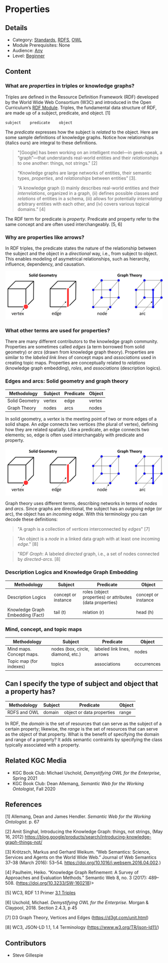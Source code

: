 # Properties
## Details
* Category: [Standards](../../categories/Standards.md), [RDFS](../../modules/RDFS.md), [OWL](../../modules/OWL.md)
* Module Prerequisites: None 
* Audience: [Any](../../audiences/Any.md)
* Level: [Beginner](../../levels/Beginner.md)

## Content
### What are *properties* in triples or knowledge graphs? 

Triples are defined in the Resource Definition Framework (RDF) developed by the World Wide Web Consortium (W3C) and introduced in the Open Curriculum’s [RDF Module](../RDF/RDF.md). Triples, the fundamental data structure of RDF, are made up of a subject, predicate, and object. [1] 

    subject    predicate    object

The *predicate* expresses how the subject is *related* to the object. Here are some sample definitions of knowledge graphs. Notice how relationships (italics ours) are integral to these definitions. 

>"[Google] has been working on an intelligent model—in geek-speak, a “graph”—that understands real-world entities and their *relationships* to one another: things, not strings." [2]

>“Knowledge graphs are large networks of entities, their semantic types, *properties*, and *relationships* between entities” [3]. 

>“A knowledge graph (i) mainly describes real-world entities and their *interrelations*, organized in a graph, (ii) defines possible classes and *relations* of entities in a schema, (iii) allows for potentially *interrelating* arbitrary entities with each other, and (iv) covers various topical domains.” [4]

The RDF term for predicate is *property*. Predicate and property refer to the same concept and are often used interchangeably. [5, 6] 

### Why are properties like arrows? ### 
In RDF triples, the predicate states the nature of the relationship between the subject and the object in a *directional* way, i.e., from subject to object. This enables modeling of asymetrical relationships, such as hierarchy, influence, dependency, and causation.  

![Edge, vertex, node, and arc.](images/Edge_vertex_node_arc.jpg)


### What other terms are used for properties?  ###
There are many different contributors to the knowledge graph community. Properties are sometimes called *edges* (a term borrowed from solid geometry) or *arcs* (drawn from knowledge graph theory). Properties are similar to the *labeled link lines* of concept maps and *associations* used in creating topic maps. Properties are conceptually related to *relations* (knowledge graph embedding), *roles*, and *associations* (description logics).  

### Edges and arcs: Solid geometry and graph theory
| Methodology | Subject | Predicate | Object|
| --- | --- | --- | --- |
| Solid Geometry | vertex | edge | vertex|
| Graph Theory | nodes  | arcs  | nodes|

In solid geometry, a *vertex* is the meeting point of two or more edges of a solid shape. An *edge* connects two vertices (the plural of vertex), defining how they are related spatially. Like a predicate, an edge connects two elements; so, edge is often used interchangably with predicate and property.   

![Edge, vertex, node, and arc.](images/Edge_vertex_node_arc.jpg)

Graph theory uses different terms, describing networks in terms of *nodes* and *arcs*. Since graphs are directional, the subject has an *outgoing* edge (or arc), the object has an *incoming* edge. With this terminology you can decode these definitions: 

>"A graph is a collection of *vertices* interconnected by *edges*" [7]

>"An object is a *node* in a linked data graph with at least one incoming *edge*." [8] 

>"*RDF Graph*: A labeled *directed* graph, i.e., a set of nodes connected by *directed-arcs*. [8]

### Description Logics and Knowledge Graph Embedding  ###

| Methodology | Subject | Predicate | Object|
| --- | --- | --- | --- |
| Description Logics | concept or instance | roles (object properties) or attributes (data properties) | concept or instance |
| Knowledge Graph Embedding (Fact) | tail (t) | relation (r) | head (h)  |



### Mind, concept, and topic maps ##
| Methodology | Subject | Predicate | Object|
| --- | --- | --- | --- |
| Mind maps. Concept maps.  | nodes (box, circle, diamond, etc.)  | labeled link lines, arrows | nodes |
| Topic map (for indexes) | topics| associations | occurrences |


## Can I specify the type of subject and object that a property has?  ##
| Methodology | Subject | Predicate | Object|
| --- | --- | --- | --- |
| RDFS and OWL | domain | object or data properties | range|

In RDF, the *domain* is the set of resources that can serve as the subject of a certain property; likewise, the *range* is the set of resources that can serve as the object of that property. What is the benefit of specifying the domain and range of a property? It adds semantic contraints by specifying the class typically associated with a property.   


## Related KGC Media
* KGC Book Club: Michael Uschold, *Demystifying OWL for the Enterprise*, Spring 2021
* KGC Book Club: Dean Allemang, *Semantic Web for the Working Ontologist*, Fall 2020



## References

[1] Allemang, Dean and James Hendler. *Semantic Web for the Working Ontologist.* p. 67

[2] Amit Singhal, Introducing the Knowledge Graph: things, not strings, (May 16, 2012) https://blog.google/products/search/introducing-knowledge-graph-things-not/

[3] Krötzsch, Markus and Gerhard Weikum. “Web Semantics: Science, Services and Agents on the World Wide Web.” Journal of Web Semantics 37–38 (March 2016): 53–54. https://doi.org/10.1016/j.websem.2016.04.002.)

[4] Paulheim, Heiko. “Knowledge Graph Refinement: A Survey of Approaches and Evaluation Methods.” Semantic Web 8, no. 3 (2017): 489–508. (https://doi.org/10.3233/SW-160218)>

[5] WC3, RDF 1.1 Primer [3.1 Triples](https://www.w3.org/TR/rdf11-primer/#:~:text=The%20subject%20and%20the%20object,elements%20they%20are%20called%20triples)

[6] Uschold, Michael. *Demystifying OWL for the Enterprise.* Morgan & Claypool, 2018. Section 2.4.3, p 45

[7] D3 Graph Theory, Vertices and Edges (https://d3gt.com/unit.html)

[8] WC3, JSON-LD 1.1, 1.4 Terminology (https://www.w3.org/TR/json-ld11/)



## Contributors
* Steve Gillespie
